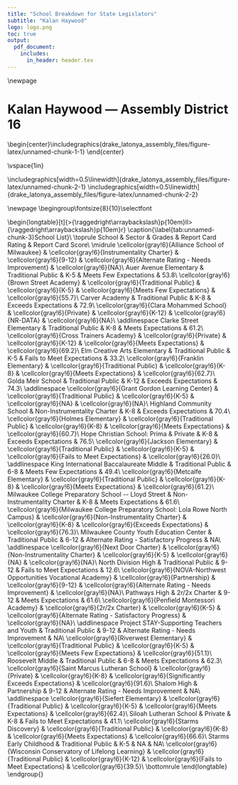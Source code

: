 ```yaml
---
title: "School Breakdown for State Legislators"
subtitle: "Kalan Haywood"
logo: logo.png
toc: true
output: 
  pdf_document:
    includes:
      in_header: header.tex
---
```



\newpage
# Kalan Haywood — Assembly District 16



\begin{center}\includegraphics{drake_latonya_assembly_files/figure-latex/unnamed-chunk-1-1} \end{center}

\vspace{1in}


\includegraphics[width=0.5\linewidth]{drake_latonya_assembly_files/figure-latex/unnamed-chunk-2-1} 
\includegraphics[width=0.5\linewidth]{drake_latonya_assembly_files/figure-latex/unnamed-chunk-2-2} 

\newpage
\begingroup\fontsize{8}{10}\selectfont

\begin{longtable}[t]{>{\raggedright\arraybackslash}p{10em}ll>{\raggedright\arraybackslash}p{10em}r}
\caption{\label{tab:unnamed-chunk-3}School List}\\
\toprule
School & Sector & Grades & Report Card Rating & Report Card Score\\
\midrule
\cellcolor{gray!6}{Alliance School of Milwaukee} & \cellcolor{gray!6}{Instrumentality Charter} & \cellcolor{gray!6}{9-12} & \cellcolor{gray!6}{Alternate Rating - Needs Improvement} & \cellcolor{gray!6}{NA}\\
Auer Avenue Elementary & Traditional Public & K-5 & Meets Few Expectations & 53.8\\
\cellcolor{gray!6}{Brown Street Academy} & \cellcolor{gray!6}{Traditional Public} & \cellcolor{gray!6}{K-5} & \cellcolor{gray!6}{Meets Few Expectations} & \cellcolor{gray!6}{55.7}\\
Carver Academy & Traditional Public & K-8 & Exceeds Expectations & 72.9\\
\cellcolor{gray!6}{Clara Mohammed School} & \cellcolor{gray!6}{Private} & \cellcolor{gray!6}{K-12} & \cellcolor{gray!6}{NR-DATA} & \cellcolor{gray!6}{NA}\\
\addlinespace
Clarke Street Elementary & Traditional Public & K-8 & Meets Expectations & 61.2\\
\cellcolor{gray!6}{Cross Trainers Academy} & \cellcolor{gray!6}{Private} & \cellcolor{gray!6}{K-12} & \cellcolor{gray!6}{Meets Expectations} & \cellcolor{gray!6}{69.2}\\
Elm Creative Arts Elementary & Traditional Public & K-5 & Fails to Meet Expectations & 33.2\\
\cellcolor{gray!6}{Franklin Elementary} & \cellcolor{gray!6}{Traditional Public} & \cellcolor{gray!6}{K-8} & \cellcolor{gray!6}{Meets Expectations} & \cellcolor{gray!6}{62.7}\\
Golda Meir School & Traditional Public & K-12 & Exceeds Expectations & 74.3\\
\addlinespace
\cellcolor{gray!6}{Grant Gordon Learning Center} & \cellcolor{gray!6}{Traditional Public} & \cellcolor{gray!6}{K-5} & \cellcolor{gray!6}{NA} & \cellcolor{gray!6}{NA}\\
Highland Community School & Non-Instrumentality Charter & K-8 & Exceeds Expectations & 70.4\\
\cellcolor{gray!6}{Holmes Elementary} & \cellcolor{gray!6}{Traditional Public} & \cellcolor{gray!6}{K-8} & \cellcolor{gray!6}{Meets Expectations} & \cellcolor{gray!6}{60.7}\\
Hope Christian School: Prima & Private & K-8 & Exceeds Expectations & 76.5\\
\cellcolor{gray!6}{Jackson Elementary} & \cellcolor{gray!6}{Traditional Public} & \cellcolor{gray!6}{K-5} & \cellcolor{gray!6}{Fails to Meet Expectations} & \cellcolor{gray!6}{26.0}\\
\addlinespace
King International Baccalaureate Middle & Traditional Public & 6-8 & Meets Few Expectations & 49.4\\
\cellcolor{gray!6}{Metcalfe Elementary} & \cellcolor{gray!6}{Traditional Public} & \cellcolor{gray!6}{K-8} & \cellcolor{gray!6}{Meets Expectations} & \cellcolor{gray!6}{61.2}\\
Milwaukee College Preparatory School -- Lloyd Street & Non-Instrumentality Charter & K-8 & Meets Expectations & 61.6\\
\cellcolor{gray!6}{Milwaukee College Preparatory School: Lola Rowe North Campus} & \cellcolor{gray!6}{Non-Instrumentality Charter} & \cellcolor{gray!6}{K-8} & \cellcolor{gray!6}{Exceeds Expectations} & \cellcolor{gray!6}{76.3}\\
Milwaukee County Youth Education Center & Traditional Public & 6-12 & Alternate Rating - Satisfactory Progress & NA\\
\addlinespace
\cellcolor{gray!6}{Next Door Charter} & \cellcolor{gray!6}{Non-Instrumentality Charter} & \cellcolor{gray!6}{K-5} & \cellcolor{gray!6}{NA} & \cellcolor{gray!6}{NA}\\
North Division High & Traditional Public & 9-12 & Fails to Meet Expectations & 12.6\\
\cellcolor{gray!6}{NOVA-Northwest Opportunities Vocational Academy} & \cellcolor{gray!6}{Partnership} & \cellcolor{gray!6}{9-12} & \cellcolor{gray!6}{Alternate Rating - Needs Improvement} & \cellcolor{gray!6}{NA}\\
Pathways High & 2r/2x Charter & 9-12 & Meets Expectations & 61.6\\
\cellcolor{gray!6}{Penfield Montessori Academy} & \cellcolor{gray!6}{2r/2x Charter} & \cellcolor{gray!6}{K-5} & \cellcolor{gray!6}{Alternate Rating - Satisfactory Progress} & \cellcolor{gray!6}{NA}\\
\addlinespace
Project STAY-Supporting Teachers and Youth & Traditional Public & 9-12 & Alternate Rating - Needs Improvement & NA\\
\cellcolor{gray!6}{Riverwest Elementary} & \cellcolor{gray!6}{Traditional Public} & \cellcolor{gray!6}{K-5} & \cellcolor{gray!6}{Meets Few Expectations} & \cellcolor{gray!6}{51.1}\\
Roosevelt Middle & Traditional Public & 6-8 & Meets Expectations & 62.3\\
\cellcolor{gray!6}{Saint Marcus Lutheran School} & \cellcolor{gray!6}{Private} & \cellcolor{gray!6}{K-8} & \cellcolor{gray!6}{Significantly Exceeds Expectations} & \cellcolor{gray!6}{91.6}\\
Shalom High & Partnership & 9-12 & Alternate Rating - Needs Improvement & NA\\
\addlinespace
\cellcolor{gray!6}{Siefert Elementary} & \cellcolor{gray!6}{Traditional Public} & \cellcolor{gray!6}{K-5} & \cellcolor{gray!6}{Meets Expectations} & \cellcolor{gray!6}{62.4}\\
Siloah Lutheran School & Private & K-8 & Fails to Meet Expectations & 41.1\\
\cellcolor{gray!6}{Starms Discovery} & \cellcolor{gray!6}{Traditional Public} & \cellcolor{gray!6}{K-8} & \cellcolor{gray!6}{Meets Expectations} & \cellcolor{gray!6}{66.6}\\
Starms Early Childhood & Traditional Public & K-5 & NA & NA\\
\cellcolor{gray!6}{Wisconsin Conservatory of Lifelong Learning} & \cellcolor{gray!6}{Traditional Public} & \cellcolor{gray!6}{K-12} & \cellcolor{gray!6}{Fails to Meet Expectations} & \cellcolor{gray!6}{39.5}\\
\bottomrule
\end{longtable}
\endgroup{}

